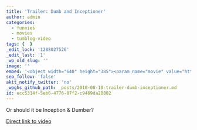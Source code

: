 ```yaml
---
title: 'Trailer: Dumb and Inceptioner'
author: admin
categories:
  - funnies
  - movies
  - tumblog-video
tags: {  }
_edit_lock: '1288027526'
_edit_last: '1'
_wp_old_slug: ''
image: ''
embed: '<object width="640" height="385"><param name="movie" value="http://www.youtube.com/v/zLDx-BPgxxA?fs=1&hl=en_US"></param><param name="allowFullScreen" value="true"></param><param name="allowscriptaccess" value="always"></param><embed src="http://www.youtube.com/v/zLDx-BPgxxA?fs=1&hl=en_US" type="application/x-shockwave-flash" allowscriptaccess="always" allowfullscreen="true" width="640" height="385"></embed></object>'
seo_follow: 'false'
aktt_notify_twitter: 'no'
_wpghs_github_path: _posts/2010-08-10-trailer-dumb-inceptioner.md
id: ecc5314f-5eb6-4776-87f2-c9469da20802
---
```

<p>Or should it be Inception & Dumber?</p>
<p><a href="http://www.youtube.com/watch?v=zLDx-BPgxxA">Direct link to video</a></p>
